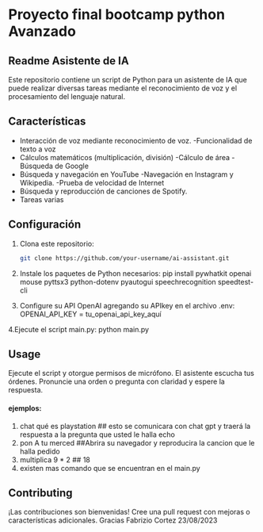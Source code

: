 <h1>Proyecto final bootcamp python Avanzado</h1>

## Readme Asistente de IA

Este repositorio contiene un script de Python para un asistente de IA que puede realizar diversas tareas mediante el reconocimiento de voz y el procesamiento del lenguaje natural.

## Características

- Interacción de voz mediante reconocimiento de voz.
-Funcionalidad de texto a voz
- Cálculos matemáticos (multiplicación, división)
-Cálculo de área
-Búsqueda de Google
- Búsqueda y navegación en YouTube
-Navegación en Instagram y Wikipedia.
-Prueba de velocidad de Internet
- Búsqueda y reproducción de canciones de Spotify.
- Tareas varias

## Configuración

1. Clona este repositorio:
   ```bash
   git clone https://github.com/your-username/ai-assistant.git

2. Instale los paquetes de Python necesarios:
    pip install pywhatkit openai mouse pyttsx3 python-dotenv pyautogui speechrecognition speedtest-cli


3. Configure su API OpenAI agregando su APIkey  en el archivo .env:
    OPENAI_API_KEY = tu_openai_api_key_aquí

4.Ejecute el script main.py:
    python main.py


<h2>Usage</h2>
    Ejecute el script y otorgue permisos de micrófono.
    El asistente escucha tus órdenes.
    Pronuncie una orden o pregunta con claridad y espere la respuesta.

<h4>ejemplos:</h4>
   <ol>
      <li>chat qué es playstation  ## esto se comunicara  con chat gpt y traerá la respuesta a la pregunta que usted le halla echo</li>
      <li>pon A tu merced ##Abrira su navegador y reproducira la cancion que le halla pedido</li>
      <li>multiplica 9 * 2 ## 18</li>
      <li>existen mas comando que se encuentran en el main.py</li>
   </ol>




<h2> Contributing </h2>
¡Las contribuciones son bienvenidas! Cree una pull request con mejoras o características adicionales.
Gracias
Fabrizio Cortez 23/08/2023


